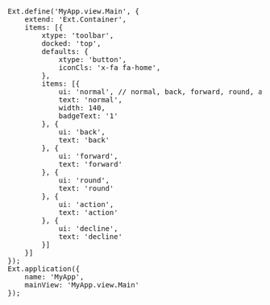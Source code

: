 
<pre class="runnable modern run">
Ext.define('MyApp.view.Main', {
    extend: 'Ext.Container',
    items: [{
        xtype: 'toolbar',
        docked: 'top',
        defaults: {
            xtype: 'button',
            iconCls: 'x-fa fa-home',
        },
        items: [{
            ui: 'normal', // normal, back, forward, round, action, decline, confirm
            text: 'normal',
            width: 140,
            badgeText: '1'
        }, {
            ui: 'back',
            text: 'back'
        }, {
            ui: 'forward',
            text: 'forward'
        }, {
            ui: 'round',
            text: 'round'
        }, {
            ui: 'action',
            text: 'action'
        }, {
            ui: 'decline',
            text: 'decline'
        }]
    }]
});
Ext.application({
    name: 'MyApp',
    mainView: 'MyApp.view.Main'
});
</pre>
